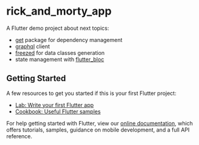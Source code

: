 # rick_and_morty_app

A Flutter demo project about next topics: 

- [get](https://pub.dev/packages/get) package for dependency management
- [graphql](https://pub.dev/packages/graphql_flutter) client
- [freezed](https://pub.dev/packages/freezed) for data classes generation
- state management with [flutter_bloc](https://pub.dev/packages/flutter_bloc)

## Getting Started

A few resources to get you started if this is your first Flutter project:

- [Lab: Write your first Flutter app](https://flutter.dev/docs/get-started/codelab)
- [Cookbook: Useful Flutter samples](https://flutter.dev/docs/cookbook)

For help getting started with Flutter, view our
[online documentation](https://flutter.dev/docs), which offers tutorials,
samples, guidance on mobile development, and a full API reference.
